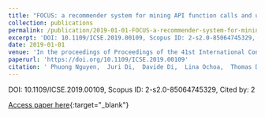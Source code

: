 ```yaml
---
title: "FOCUS: a recommender system for mining API function calls and usage patterns"
collection: publications
permalink: /publication/2019-01-01-FOCUS-a-recommender-system-for-mining-API-function-calls-and-usage-patterns
excerpt: 'DOI: 10.1109/ICSE.2019.00109, Scopus ID: 2-s2.0-85064745329, Cited by: 2'
date: 2019-01-01
venue: 'In the proceedings of Proceedings of the 41st International Conference on Software Engineering, ICSE 2019, Montreal, QC, Canada, May 25-31, 2019'
paperurl: 'https://doi.org/10.1109/ICSE.2019.00109'
citation: ' Phuong Nguyen,  Juri Di,  Davide Di,  Lina Ochoa,  Thomas Degueule,  Massimiliano Di, &quot;FOCUS: a recommender system for mining API function calls and usage patterns.&quot; In the proceedings of Proceedings of the 41st International Conference on Software Engineering, ICSE 2019, Montreal, QC, Canada, May 25-31, 2019, 2019.'
---
```

DOI: 10.1109/ICSE.2019.00109, Scopus ID: 2-s2.0-85064745329, Cited by: 2

[Access paper here](https://doi.org/10.1109/ICSE.2019.00109){:target="_blank"}
